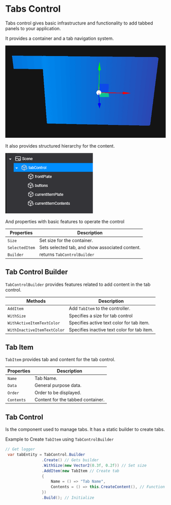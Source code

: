 # Tabs Control

Tabs control gives basic infrastructure and functionality to add tabbed panels to your application.

It provides a container and a tab navigation system.

![tab container base](images/tabs_control_base.png)

It also provides structured hierarchy for the content.

![tab container hierarchy](images/tabs_control_entity_hierarchy.png)

And properties with basic features to operate the control

| Properties     | Description                                     |
| -------------- | ----------------------------------------------- |
| `Size`         | Set size for the container.                     |
| `SelectedItem` | Sets selected tab, and show associated content. |
| `Builder`      | returns `TabControlBuilder`                     |

## Tab Control Builder

`TabControlBuilder` provides features related to add content in the tab control.

| Methods                     | Description                                 |
| --------------------------- | ------------------------------------------- |
| `AddItem`                   | Add `TabItem` to the controller.            |
| `WithSize`                  | Specifies a size for tab control            |
| `WithActiveItemTextColor`   | Specifies active text color for tab item.   |
| `WithInactiveItemTextColor` | Specifies inactive text color for tab item. |

## Tab Item

`TabItem` provides tab and content for the tab control.

| Properties | Description                       |
| ---------- | --------------------------------- |
| `Name`     | Tab Name.                         |
| `Data`     | General purpose data.             |
| `Order`    | Order to be displayed.            |
| `Contents` | Content for the tabbed container. |

## Tab Control

Is the component used to manage tabs. It has a static builder to create tabs.

Example to Create `TabItem` using `TabControlBuilder`

```csharp
// Get logger
 var tabEntity = TabControl.Builder
                .Create() // Gets builder
                .WithSize(new Vector2(0.3f, 0.2f)) // Set size
                .AddItem(new TabItem // Create tab
                {
                    Name = () => "Tab Name",
                    Contents = () => this.CreateContent(), // Function to create content Func<Entity>
                })
                .Build(); // Initialize
```
